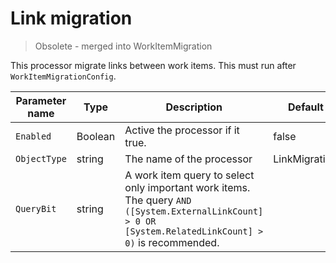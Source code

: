 # Link migration

> Obsolete - merged into WorkItemMigration

This processor migrate links between work items. This must run after `WorkItemMigrationConfig`.

| Parameter name | Type    | Description                              | Default Value                            |
|----------------|---------|------------------------------------------|------------------------------------------|
| `Enabled`      | Boolean | Active the processor if it true.         | false                                    |
| `ObjectType`   | string  | The name of the processor                | LinkMigrationConfig |
| `QueryBit`     | string  | A work item query to select only important work items. The query `AND ([System.ExternalLinkCount] > 0 OR [System.RelatedLinkCount] > 0)` is recommended. |                                          |
